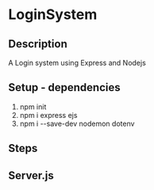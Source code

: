 # LoginSystem

## Description
A Login system using Express and Nodejs

## Setup - dependencies
1. npm init
2. npm i express ejs
3. npm i --save-dev nodemon dotenv

## Steps


## Server.js
